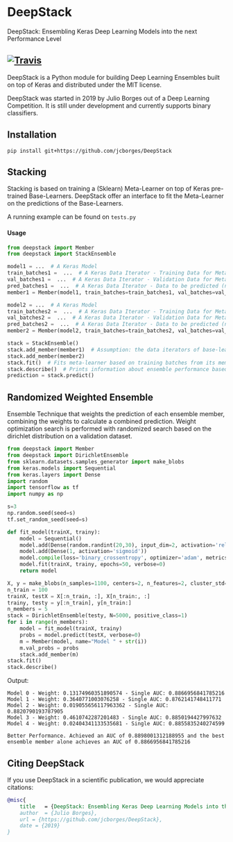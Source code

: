 # DeepStack

DeepStack: Ensembling Keras Deep Learning Models into the next Performance Level

[![Travis](https://travis-ci.com/jcborges/DeepStack.svg?branch=master)](https://travis-ci.com/jcborges/DeepStack)
---

DeepStack is a Python module for building Deep Learning Ensembles built on top of Keras and distributed under the MIT license.

DeepStack was started in 2019 by Julio Borges out of a Deep Learning Competition. 
It is still under development and currently supports binary classifiers.


## Installation
```
pip install git+https://github.com/jcborges/DeepStack
```

## Stacking
Stacking is based on training a (Sklearn) Meta-Learner on top of Keras pre-trained Base-Learners.
DeepStack offer an interface to fit the Meta-Learner on the predictions of the Base-Learners.

A running example can be found on `tests.py`

#### Usage 

```python
from deepstack import Member
from deepstack import StackEnsemble

model1 = ...  # A Keras Model
train_batches1 =  ...  # A Keras Data Iterator - Training Data for Meta-Learner
val_batches1 =  ...  # A Keras Data Iterator - Validation Data for Meta-Learner
pred_batches1 =  ...  # A Keras Data Iterator - Data to be predicted (no classes necessary)
member1 = Member(model1, train_batches=train_batches1, val_batches=val_batches1, pred_batches = pred_batches1, name="Model1")

model2 = ...  # A Keras Model
train_batches2 =  ...  # A Keras Data Iterator - Training Data for Meta-Learner
val_batches2 =  ...  # A Keras Data Iterator - Validation Data for Meta-Learner
pred_batches2 =  ...  # A Keras Data Iterator - Data to be predicted (no classes necessary)
member2 = Member(model2, train_batches=train_batches2, val_batches=val_batches2, pred_batches = pred_batches2, name="Model2")

stack = StackEnsemble()
stack.add_member(member1)  # Assumption: the data iterators of base-learners iterate over the same data and have same shape and classes.
stack.add_member(member2)
stack.fit()  # Fits meta-learner based on training batches from its members (base-learners)
stack.describe()  # Prints information about ensemble performance based on validation data
prediction = stack.predict()
```

## Randomized Weighted Ensemble
Ensemble Technique that weights the prediction of each ensemble member, combining the weights to calculate a combined prediction.  Weight optimization search is performed with randomized search based on the dirichlet distribution on a validation dataset. 

```python
from deepstack import Member
from deepstack import DirichletEnsemble
from sklearn.datasets.samples_generator import make_blobs
from keras.models import Sequential
from keras.layers import Dense
import random
import tensorflow as tf
import numpy as np

s=3
np.random.seed(seed=s)
tf.set_random_seed(seed=s)

def fit_model(trainX, trainy):
    model = Sequential()
    model.add(Dense(random.randint(20,30), input_dim=2, activation='relu'))
    model.add(Dense(1, activation='sigmoid'))
    model.compile(loss='binary_crossentropy', optimizer='adam', metrics=['accuracy'])
    model.fit(trainX, trainy, epochs=50, verbose=0)
    return model

X, y = make_blobs(n_samples=1100, centers=2, n_features=2, cluster_std=4, random_state=s)
n_train = 100
trainX, testX = X[:n_train, :], X[n_train:, :]
trainy, testy = y[:n_train], y[n_train:]
n_members = 5
stack = DirichletEnsemble(testy, N=5000, positive_class=1)
for i in range(n_members):
    model = fit_model(trainX, trainy)
    probs = model.predict(testX, verbose=0)
    m = Member(model, name="Model " + str(i))
    m.val_probs = probs
    stack.add_member(m)
stack.fit()
stack.describe()
```

Output:

```
Model 0 - Weight: 0.13174960351890574 - Single AUC: 0.8866956841785216
Model 1 - Weight: 0.3640771003076258 - Single AUC: 0.8762141748411771
Model 2 - Weight: 0.019055656117963362 - Single AUC: 0.8820790193787905
Model 3 - Weight: 0.4610742287201483 - Single AUC: 0.8850194427997632
Model 4 - Weight: 0.02404341133535681 - Single AUC: 0.8855835240274599

Better Performance. Achieved an AUC of 0.8898001312188955 and the best ensemble member alone achieves an AUC of 0.8866956841785216
```


## Citing DeepStack
If you use DeepStack in a scientific publication, we would appreciate citations:

```bibtex
@misc{
    title   = {DeepStack: Ensembling Keras Deep Learning Models into the next Performance Level},
    author  = {Julio Borges},
    url = {https://github.com/jcborges/DeepStack},
    date = {2019}
}
```
 
